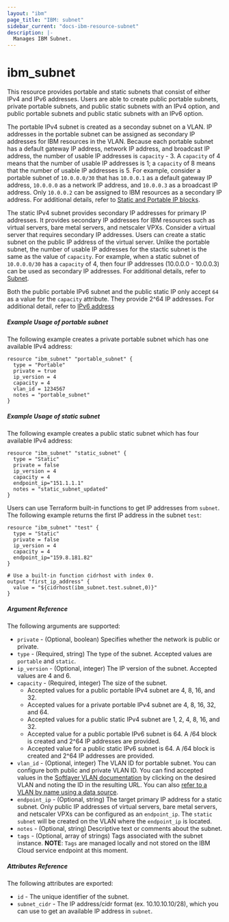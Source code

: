 ```yaml
---
layout: "ibm"
page_title: "IBM: subnet"
sidebar_current: "docs-ibm-resource-subnet"
description: |-
  Manages IBM Subnet.
---
```


# ibm\_subnet

This resource provides portable and static subnets that consist of either IPv4 and IPv6 addresses. Users are able to create 
public portable subnets, private portable subnets, and public static subnets with an IPv4 option, and public portable subnets and public static subnets with an IPv6 option. 
 
The portable IPv4 subnet is created as a seconday subnet on a VLAN. IP addresses in the portable subnet can be assigned as secondary IP 
addresses for IBM resources in the VLAN. Because each portable subnet has a default gateway IP address, network IP address, and broadcast IP address, the number of usable IP addresses is `capacity` - 3. A `capacity` of 4 means that the number of usable IP addresses is 1; a `capacity` of 8 means that the number of usable IP addresses is 5. For example, consider a portable subnet of `10.0.0.0/30` that has `10.0.0.1` as a default gateway IP address, `10.0.0.0` as a network IP address, and `10.0.0.3` as a broadcast IP address. Only `10.0.0.2` can be assigned to IBM resources as a secondary IP address. For additional details, refer to [Static and Portable IP blocks](https://knowledgelayer.softlayer.com/articles/static-and-portable-ip-blocks).

The static IPv4 subnet provides secondary IP addresses for primary IP addresses. It provides secondary IP addresses for IBM resources such as virtual servers, bare metal servers, and netscaler VPXs. Consider a virtual server that requires secondary IP addresses. Users can create a static subnet on the public IP address of the virtual server. Unlike the portable subnet, the number of usable IP addresses for the stactic subnet is the same as the value of `capacity`. For example, when a static subnet of `10.0.0.0/30` has a `capacity` of 4, then four IP addresses (10.0.0.0 - 10.0.0.3) can be used as secondary IP addresses. For additional details, refer to [Subnet](https://knowledgelayer.softlayer.com/topic/subnets).

Both the public portable IPv6 subnet and the public static IP only accept `64` as a value for the `capacity` attribute. They provide 2^64 IP addresses. For additional detail, refer to [IPv6 address](http://blog.softlayer.com/tag/ipv6)

##### Example Usage of portable subnet
The following example creates a private portable subnet which has one available IPv4 address:

```hcl
resource "ibm_subnet" "portable_subnet" {
  type = "Portable"
  private = true
  ip_version = 4
  capacity = 4
  vlan_id = 1234567
  notes = "portable_subnet"
}
```

##### Example Usage of static subnet
The following example creates a public static subnet which has four available IPv4 address:

```hcl
resource "ibm_subnet" "static_subnet" {
  type = "Static"
  private = false
  ip_version = 4
  capacity = 4
  endpoint_ip="151.1.1.1"
  notes = "static_subnet_updated"
}
```

Users can use Terraform built-in functions to get IP addresses from `subnet`. The following example returns the first IP address in the subnet `test`:

```hcl
resource "ibm_subnet" "test" {
  type = "Static"
  private = false
  ip_version = 4
  capacity = 4
  endpoint_ip="159.8.181.82"
}

# Use a built-in function cidrhost with index 0.
output "first_ip_address" {
  value = "${cidrhost(ibm_subnet.test.subnet,0)}"
}

```

##### Argument Reference

The following arguments are supported:

* `private` - (Optional, boolean) Specifies whether the network is public or private.
* `type` - (Required, string) The type of the subnet. Accepted values are `portable` and `static`.
* `ip_version` - (Optional, integer) The IP version of the subnet. Accepted values are 4 and 6.
* `capacity` - (Required, integer) The size of the subnet.
    * Accepted values for a public portable IPv4 subnet are 4, 8, 16, and 32.
    * Accepted values for a private portable IPv4 subnet are 4, 8, 16, 32, and 64.
    * Accepted values for a public static IPv4 subnet are 1, 2, 4, 8, 16, and 32.
    * Accepted value for a public portable IPv6 subnet is 64. A /64 block is created and 2^64 IP addresses are provided.
    * Accepted value for a public static IPv6 subnet is 64. A /64 block is created and 2^64 IP addresses are provided.
* `vlan_id` - (Optional, integer) The VLAN ID for portable subnet. You can configure both public and private VLAN ID. You can find accepted values in the [Softlayer VLAN documentation](https://control.softlayer.com/network/vlans) by clicking on the desired VLAN and noting the ID in the resulting URL. You can also [refer to a VLAN by name using a data source](../d/network_vlan.html).
* `endpoint_ip` - (Optional, string) The target primary IP address for a static subnet. Only public IP addresses of virtual servers, bare metal servers, and netscaler VPXs can be configured as an `endpoint_ip`. The `static subnet` will be created on the VLAN where the `endpoint_ip` is located.
* `notes` - (Optional, string) Descriptive text or comments about the subnet.
* `tags` - (Optional, array of strings) Tags associated with the subnet instance.
  **NOTE**: `Tags` are managed locally and not stored on the IBM Cloud service endpoint at this moment.

##### Attributes Reference

The following attributes are exported:

* `id` - The unique identifier of the subnet.
* `subnet_cidr` - The IP address/cidr format (ex. 10.10.10.10/28), which you can use to get an available IP address in `subnet`.
